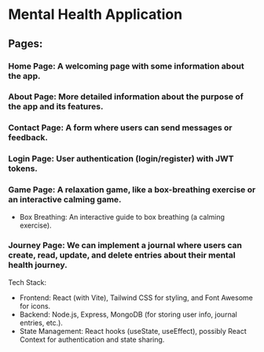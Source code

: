 # Mental Health Application

## Pages:

### Home Page: A welcoming page with some information about the app.
### About Page: More detailed information about the purpose of the app and its features.
### Contact Page: A form where users can send messages or feedback.
### Login Page: User authentication (login/register) with JWT tokens.
### Game Page: A relaxation game, like a box-breathing exercise or an interactive calming game.
- Box Breathing: An interactive guide to box breathing (a calming exercise).
### Journey Page: We can implement a journal where users can create, read, update, and delete entries about their mental health journey.

Tech Stack:
- Frontend: React (with Vite), Tailwind CSS for styling, and Font Awesome for icons.
- Backend: Node.js, Express, MongoDB (for storing user info, journal entries, etc.).
- State Management: React hooks (useState, useEffect), possibly React Context for authentication and state sharing.